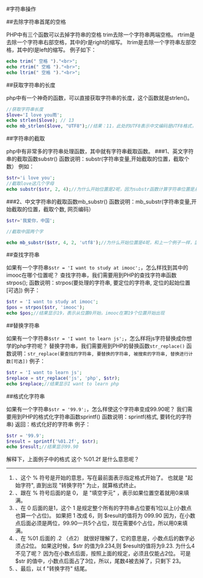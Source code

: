 #字符串操作

##去除字符串首尾的空格

PHP中有三个函数可以去掉字符串的空格
trim去除一个字符串两端空格。
rtrim是去除一个字符串右部空格，其中的r是right的缩写。
ltrim是去除一个字符串左部空格，其中的l是left的缩写。
例子如下：
```php
echo trim(" 空格 ")."<br>";
echo rtrim(" 空格 ")."<br>";
echo ltrim(" 空格 ")."<br>";
```
##获取字符串的长度

php中有一个神奇的函数，可以直接获取字符串的长度，这个函数就是strlen()。
```php
//获取字符串长度
$love='I love you雨';
echo strlen($love); // 13
echo mb_strlen($love, "UTF8");//结果：11，此处的UTF8表示中文编码是UTF8格式，中文一般采用UTF8编码
```
##字符串的截取

php中有非常多的字符串处理函数，其中就有字符串截取函数。
###1、英文字符串的截取函数substr()
函数说明：substr(字符串变量,开始截取的位置，截取个数）
例如：
```php
$str='i love you';
//截取love这几个字母
echo substr($str, 2, 4);//为什么开始位置是2呢，因为substr函数计算字符串位置是从0开始的，也就是0的位置是i,1的位置是空格，l的位置是2。从位置2开始取4个字符，就是love。
```
###2、中文字符串的截取函数mb_substr()
函数说明：mb_substr(字符串变量,开始截取的位置，截取个数, 网页编码）
```php
$str='我爱你，中国';

//截取中国两个字

echo mb_substr($str, 4, 2, 'utf8');//为什么开始位置是4呢，和上一个例子一样，因为mb_substr函数计算汉字位置是从0开始的，也就是0的位置是我,1的位置是爱，4的位置是中。从位置4开始取2个汉字，就是中国。中文编码一般是utf8格式
```
##查找字符串

如果有一个字符串`$str = 'I want to study at imooc';`，怎么样找到其中的imooc在哪个位置呢？
查找字符串，我们需要用到PHP的查找字符串函数strpos();
函数说明：strpos(要处理的字符串, 要定位的字符串, 定位的起始位置[可选])
例子：
```php
$str = 'I want to study at imooc';
$pos = strpos($str, 'imooc');
echo $pos;//结果显示19，表示从位置0开始，imooc在第19个位置开始出现
```
##替换字符串

如果有一个字符串`$str = 'I want to learn js';`，怎么样将js字符替换成你想学的php字符呢？
替换字符串，我们需要用到PHP的替换函数`str_replace()`
函数说明：`str_replace(要查找的字符串, 要替换的字符串, 被搜索的字符串, 替换进行计数[可选])`
例子：
```php
$str = 'I want to learn js';
$replace = str_replace('js', 'php', $str);
echo $replace;//结果显示I want to learn php
```
##格式化字符串

如果有一个字符串`$str = '99.9';`，怎么样使这个字符串变成99.90呢？
我们需要用到PHP的格式化字符串函数sprintf()
函数说明：sprintf(格式, 要转化的字符串)
返回：格式化好的字符串
例子：
```php
$str = '99.9';
$result = sprintf('%01.2f', $str);
echo $result;//结果显示99.90
```
解释下，上面例子中的格式
这个 %01.2f 是什么意思呢？

-------
1. 、这个 % 符号是开始的意思，写在最前面表示指定格式开始了。 也就是 "起始字符", 直到出现 "转换字符" 为止，就算格式终止。
2. 、跟在 % 符号后面的是 0， 是 "填空字元" ，表示如果位置空着就用0来填满。
3. 、在 0 后面的是1，这个 1 是规定整个所有的字符串占位要有1位以上(小数点也算一个占位)。
    如果把 1 改成 6，则 $result的值将为 099.90
    因为，在小数点后面必须是两位，99.90一共5个占位，现在需要6个占位，所以用0来填满。
4. 、在 %01 后面的 .2 （点2） 就很好理解了，它的意思是，小数点后的数字必须占2位。 如果这时候，$str 的值为9.234,则 $result的值将为9.23.
    为什么4 不见了呢？ 因为在小数点后面，按照上面的规定，必须且仅能占2位。 可是 $str 的值中，小数点后面占了3位，所以，尾数4被去掉了，只剩下 23。
5. 、最后，以 f "转换字符" 结尾。


